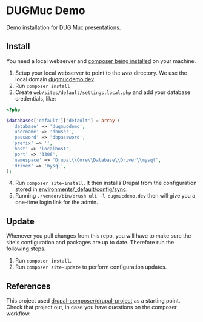 # DUGMuc Demo

Demo installation for DUG Muc presentations.

## Install

You need a local webserver and [composer being installed](https://getcomposer.org/doc/00-intro.md)
on your machine.

1. Setup your local webserver to point to the _web_ directory. We use the local
   domain [dugmucdemo.dev](http://dugmucdemo.dev).
2. Run `composer install`
3. Create `web/sites/default/settings.local.php` and add your database credentials, like:
```php
<?php

$databases['default']['default'] = array (
  'database' => 'dugmucdemo',
  'username' => 'dbuser',
  'password' => 'dbpassword',
  'prefix' => '',
  'host' => 'localhost',
  'port' => '3306',
  'namespace' => 'Drupal\\Core\\Database\\Driver\\mysql',
  'driver' => 'mysql',
);

```
4. Run `composer site-install`. It then installs Drupal from the configuration stored
   in [environments/_default/config/sync](environments/_default/config/sync).
5. Running `./vendor/bin/drush uli -l dugmucdemo.dev` then will give you a one-time
   login link for the admin.

## Update

Whenever you pull changes from this repo, you will have to make sure the
site's configuration and packages are up to date. Therefore run the following
steps.

1. Run `composer install`.
2. Run `composer site-update` to perform configuration updates.

## References

This project used [drupal-composer/drupal-project](https://github.com/drupal-composer/drupal-project) as a starting point.
Check that project out, in case you have questions on the composer workflow.
